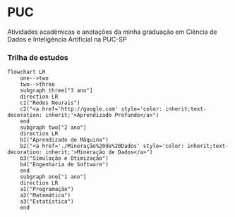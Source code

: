# PUC
Atividades acadêmicas e anotações da minha graduação em Ciência de Dados e Inteligência Artificial na PUC-SP
### Trilha de estudos
```mermaid
flowchart LR
    one-->two
    two-->three
    subgraph three["3 ano"]
    direction LR
    c1("Redes Neurais")
    c2("<a href='http://google.com' style='color: inherit;text-decoration: inherit;'>Aprendizado Profundo</a>")
    end
    subgraph two["2 ano"]
    direction LR
    b1("Aprendizado de Máquina")
    b2("<a href='./Mineração%20de%20Dados' style='color: inherit;text-decoration: inherit;'>Mineração de Dados</a>")
    b3("Simulação e Otimização")
    b4("Engenharia de Software")
    end
    subgraph one["1 ano"]
    direction LR
    a1("Programação")
    a2("Matemática")
    a3("Estatística")
    end
```
